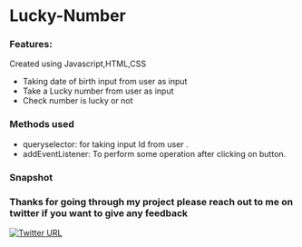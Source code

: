 # Lucky-Number

### Features:
Created using Javascript,HTML,CSS

-  Taking date of birth input from user as input
-  Take a Lucky number from user as input
-  Check number is lucky or not 

### Methods used

-   queryselector: for taking input Id from user .
-   addEventListener: To perform some operation after clicking on button.


### Snapshot



### Thanks for going through my project please reach out to me on twitter if you want to give any feedback

[![Twitter URL](https://img.shields.io/badge/Twitter-1DA1F2?style=for-the-badge&logo=twitter&logoColor=white)](https://twitter.com/PoojaKelkar5)
